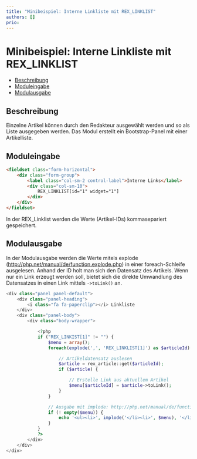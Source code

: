 ```yaml
---
title: "Minibeispiel: Interne Linkliste mit REX_LINKLIST"
authors: []
prio:
---
```


# Minibeispiel: Interne Linkliste mit REX_LINKLIST

- [Beschreibung](#beschreibung)
- [Moduleingabe](#moduleingabe)
- [Modulausgabe](#modulausgabe)

<a name="beschreibung"></a>
## Beschreibung

Einzelne Artikel können durch den Redakteur ausgewählt werden und so als Liste ausgegeben werden. Das Modul erstellt ein Bootstrap-Panel mit einer Artikelliste. 

<a name="moduleingabe"></a>
## Moduleingabe

```html
<fieldset class="form-horizontal">
	<div class="form-group">
		<label class="col-sm-2 control-label">Interne Links</label>
		<div class="col-sm-10">
			REX_LINKLIST[id="1" widget="1"]
		</div>
	</div>
</fieldset>
```

In der REX_Linklist werden die Werte (Artikel-IDs) kommasepariert gespeichert. 

<a name="modulausgabe"></a>
## Modulausgabe

In der Modulausgabe werden die Werte mitels explode (http://php.net/manual/de/function.explode.php) in einer foreach-Schleife ausgelesen. Anhand der ID holt man sich den Datensatz des Artikels. Wenn nur ein Link erzeugt werden soll, bietet sich die direkte Umwandlung des Datensatzes in einen Link mittels `->toLink()` an. 

```php
<div class="panel panel-default">
	<div class="panel-heading">
		<i class="fa fa-paperclip"></i> Linkliste
	</div>
	<div class="panel-body">
		<div class="body-wrapper">

			<?php
			if ("REX_LINKIST[1]" != "") {
				$menu = array();
				foreach(explode(',', 'REX_LINKLIST[1]') as $articleId) {

					// Artikeldatensatz auslesen
					$article = rex_article::get($articleId);
					if ($article) {

						// Erstelle Link aus aktuellem Artikel
						$menu[$articleId] = $article->toLink();
					}
				}

				// Ausgabe mit implode: http://php.net/manual/de/function.implode.php
				if (! empty($menu)) {
					echo '<ul><li>', implode('</li><li>', $menu), '</li></ul>';
				}
			}
			?>
		</div>
	</div>
</div>
```
